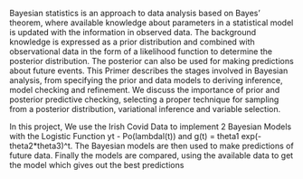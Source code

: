 Bayesian statistics is an approach to data analysis based on Bayes’ theorem, where available knowledge about parameters in a statistical model is updated with the information in observed data. The background knowledge is expressed as a prior distribution and combined with observational data in the form of a likelihood function to determine the posterior distribution. The posterior can also be used for making predictions about future events. This Primer describes the stages involved in Bayesian analysis, from specifying the prior and data models to deriving inference, model checking and refinement. We discuss the importance of prior and posterior predictive checking, selecting a proper technique for sampling from a posterior distribution, variational inference and variable selection.

In this project, We use the Irish Covid Data to implement 2 Bayesian Models with the Logistic Function yt - Po(lambdal(t)) and g(t) = theta1 exp(-theta2*theta3)^t.
The Bayesian models are then used to make predictions of future data. Finally the models are compared, using the available data to get the model which gives out the best predictions
